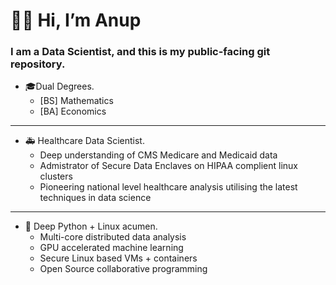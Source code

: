 

# **👋🏽 Hi, I’m Anup**
### I am a **Data Scientist**, and this is my public-facing git repository.

- 🎓Dual Degrees.
  - [BS] Mathematics
  - [BA] Economics
---
- 🚑 Healthcare Data Scientist.
  - Deep understanding of CMS Medicare and Medicaid data
  - Admistrator of Secure Data Enclaves on HIPAA complient linux clusters
  - Pioneering national level healthcare analysis utilising the latest techniques in data science
---
- 💾 Deep Python + Linux acumen.
  - Multi-core distributed data analysis
  - GPU accelerated machine learning
  - Secure Linux based VMs + containers
  - Open Source collaborative programming

<!---
noopy-iot/noopy-iot is a ✨ special ✨ repository because its `README.md` (this file) appears on your GitHub profile.
You can click the Preview link to take a look at your changes.
--->
